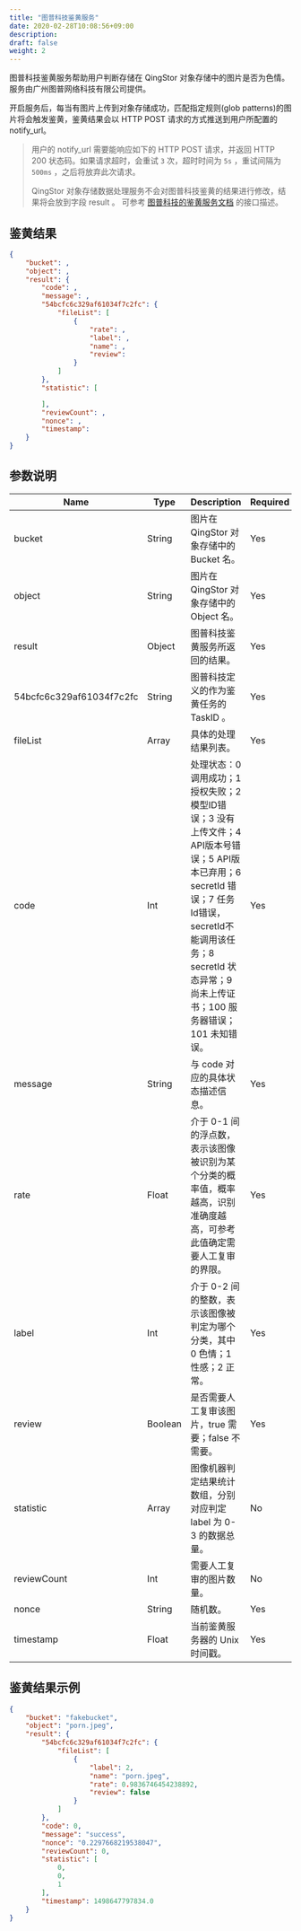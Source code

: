 ```yaml
---
title: "图普科技鉴黄服务"
date: 2020-02-28T10:08:56+09:00
description:
draft: false
weight: 2
---
```



图普科技鉴黄服务帮助用户判断存储在 QingStor 对象存储中的图片是否为色情。 服务由广州图普网络科技有限公司提供。

开启服务后，每当有图片上传到对象存储成功，匹配指定规则(glob patterns)的图片将会触发鉴黄，鉴黄结果会以 HTTP POST 请求的方式推送到用户所配置的 notify_url。

> 用户的 notify_url 需要能响应如下的 HTTP POST 请求，并返回 HTTP 200 状态码。如果请求超时，会重试 `3` 次，超时时间为 `5s` ，重试间隔为 `500ms` ，之后将放弃此次请求。
>
> QingStor 对象存储数据处理服务不会对图普科技鉴黄的结果进行修改，结果将会放到字段 result 。 可参考 [图普科技的鉴黄服务文档](http://cloud.doc.tuputech.com/API/image/) 的接口描述。

## 鉴黄结果

```json
{
    "bucket": ,
    "object": ,
    "result": {
        "code": ,
        "message": ,
        "54bcfc6c329af61034f7c2fc": {
            "fileList": [
                {
                    "rate": ,
                    "label": ,
                    "name": ,
                    "review":
                }
            ]
        },
        "statistic": [

        ],
        "reviewCount": ,
        "nonce": ,
        "timestamp":
    }
}
```

## 参数说明

| Name | Type | Description | Required |
| --- | --- | --- | --- |
| bucket | String | 图片在 QingStor 对象存储中的 Bucket 名。 | Yes |
| object | String | 图片在 QingStor 对象存储中的 Object 名。 | Yes |
| result | Object | 图普科技鉴黄服务所返回的结果。 | Yes |
| 54bcfc6c329af61034f7c2fc | String | 图普科技定义的作为鉴黄任务的 TaskID 。 | Yes |
| fileList | Array | 具体的处理结果列表。 | Yes |
| code | Int | 处理状态：0 调用成功；1 授权失败；2 模型ID错误；3 没有上传文件；4 API版本号错误；5 API版本已弃用；6 secretId 错误；7 任务Id错误，secretId不能调用该任务；8 secretId 状态异常；9 尚未上传证书；100 服务器错误；101 未知错误。 | Yes |
| message | String | 与 code 对应的具体状态描述信息。 | Yes |
| rate | Float | 介于 0-1 间的浮点数，表示该图像被识别为某个分类的概率值，概率越高，识别准确度越高，可参考此值确定需要人工复审的界限。 | Yes |
| label | Int | 介于 0-2 间的整数，表示该图像被判定为哪个分类，其中 0 色情；1 性感；2 正常。 | Yes |
| review | Boolean | 是否需要人工复审该图片，true 需要；false 不需要。 | Yes |
| statistic | Array | 图像机器判定结果统计数组，分别对应判定 label 为 0-3 的数据总量。 | No |
| reviewCount | Int | 需要人工复审的图片数量。 | No |
| nonce | String | 随机数。 | Yes |
| timestamp | Float | 当前鉴黄服务器的 Unix 时间戳。 | Yes |

## 鉴黄结果示例

```json
{
    "bucket": "fakebucket",
    "object": "porn.jpeg",
    "result": {
        "54bcfc6c329af61034f7c2fc": {
            "fileList": [
                {
                    "label": 2,
                    "name": "porn.jpeg",
                    "rate": 0.9836746454238892,
                    "review": false
                }
            ]
        },
        "code": 0,
        "message": "success",
        "nonce": "0.2297668219538047",
        "reviewCount": 0,
        "statistic": [
            0,
            0,
            1
        ],
        "timestamp": 1498647797834.0
    }
}
```


